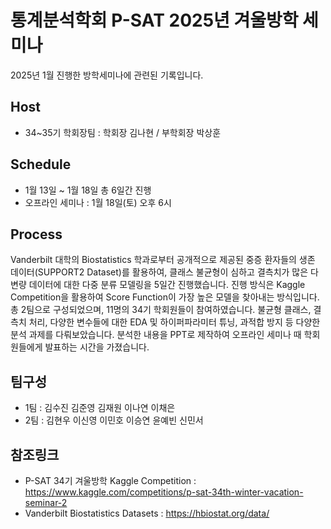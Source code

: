 # 통계분석학회 P-SAT 2025년 겨울방학 세미나
2025년 1월 진행한 방학세미나에 관련된 기록입니다.

## Host
* 34~35기 학회장팀 : 학회장 김나현 / 부학회장 박상훈
## Schedule

* 1월 13일 ~ 1월 18일 총 6일간 진행
* 오프라인 세미나 : 1월 18일(토) 오후 6시
## Process

Vanderbilt 대학의 Biostatistics 학과로부터 공개적으로 제공된 중증 환자들의 생존 데이터(SUPPORT2 Dataset)를 활용하여, 클래스 불균형이 심하고 결측치가 많은 다변량 데이터에 대한 다중 분류 모델링을 5일간 진행했습니다.
진행 방식은 Kaggle Competition을 활용하여 Score Function이 가장 높은 모델을 찾아내는 방식입니다. 총 2팀으로 구성되었으며, 11명의 34기 학회원들이 참여하였습니다. 불균형 클래스, 결측치 처리, 다양한 변수들에 대한 EDA 및 하이퍼파라미터 튜닝, 과적합 방지 등 다양한 분석 과제를 다뤄보았습니다. 분석한 내용을 PPT로 제작하여 오프라인 세미나 때 학회원들에게 발표하는 시간을 가졌습니다.

## 팀구성

* 1팀 : 김수진 김준영 김재원 이나연 이채은
* 2팀 : 김현우 이신영 이민호 이승연 윤예빈 신민서
  
## 참조링크

* P-SAT 34기 겨울방학 Kaggle Competition :
https://www.kaggle.com/competitions/p-sat-34th-winter-vacation-seminar-2
* Vanderbilt Biostatistics Datasets :
https://hbiostat.org/data/
